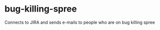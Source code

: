 bug-killing-spree
=================

Connects to JIRA and sends e-mails to people who are on bug killing spree
